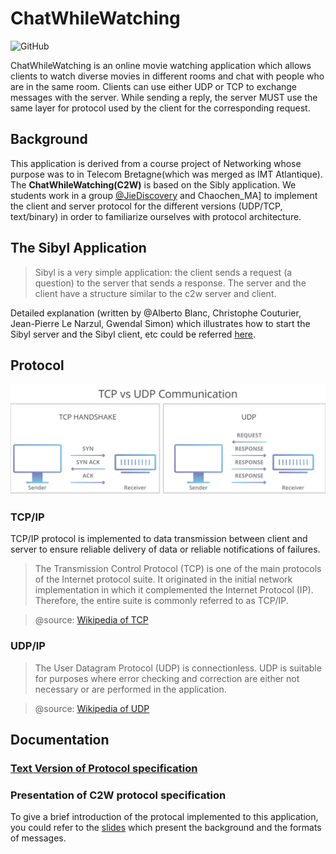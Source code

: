 # ChatWhileWatching
![GitHub](https://img.shields.io/github/license/JieDiscovery/ChatWhileWatching)

ChatWhileWatching is an online movie watching application which allows clients to watch diverse movies in different rooms and chat with people who are in the same room. Clients can use either UDP or TCP to exchange messages with the server. While sending a reply, the server MUST use the same layer for protocol used by the client for the corresponding request. 
## Background

This application is derived from a course project of Networking whose purpose was to in Telecom Bretagne(which was merged as IMT Atlantique). The **ChatWhileWatching(C2W)** is based on the Sibly application. We students work in a group [@JieDiscovery](https://github.com/JieDiscovery/) and Chaochen_MA] to implement the client and server protocol for the different versions (UDP/TCP, text/binary) in order to familiarize ourselves with protocol architecture.


## The Sibyl Application
> Sibyl is a very simple application: the client sends a request (a question) to the server that sends a response. The server and the client have a structure similar to the c2w server and client. 

Detailed explanation (written by @Alberto Blanc, Christophe Couturier, Jean-Pierre Le Narzul, Gwendal Simon) which illustrates how to start the Sibyl server and the Sibyl client, etc could be referred [here](https://formations.telecom-bretagne.eu/r209/doc/sibyl.html).


## Protocol
![TCP vs UDP](tcp-vs-udp.svg)

### TCP/IP

TCP/IP protocol is implemented to data transmission between client and server to ensure reliable delivery of data or reliable notifications of failures.

> The Transmission Control Protocol (TCP) is one of the main protocols of the Internet protocol suite. It originated in the initial network implementation in which it complemented the Internet Protocol (IP). Therefore, the entire suite is commonly referred to as TCP/IP. 

> @source: [Wikipedia of TCP](https://en.wikipedia.org/wiki/Transmission_Control_Protocol)

### UDP/IP


> The User Datagram Protocol (UDP) is connectionless. UDP is suitable for purposes where error checking and correction are either not necessary or are performed in the application.

> @source: [Wikipedia of UDP](https://en.wikipedia.org/wiki/User_Datagram_Protocol)


## Documentation
### [Text Version of Protocol specification](spec/protocol-specification.pdf)

### Presentation of C2W protocol specification
To give a brief introduction of the protocal implemented to this application, you could refer to the [slides](spec/protocol-specification-presentation.pdf) which present the background and the formats of messages.



